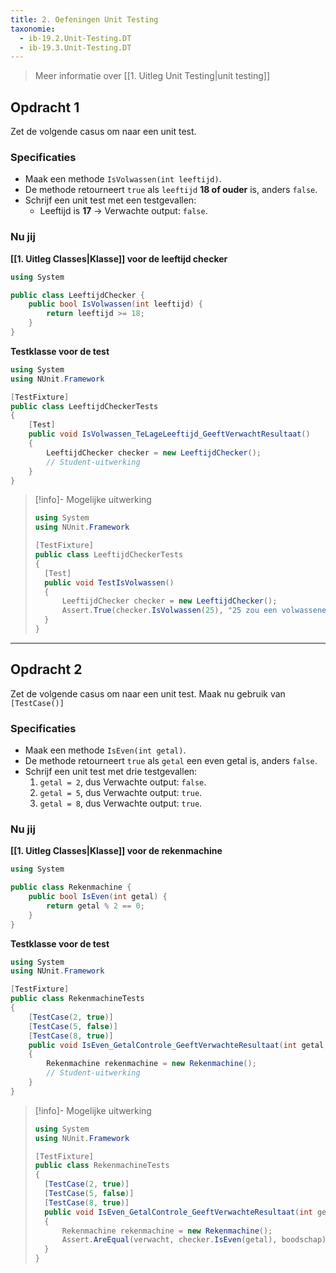 ```yaml
---
title: 2. Oefeningen Unit Testing
taxonomie:
  - ib-19.2.Unit-Testing.DT
  - ib-19.3.Unit-Testing.DT
---
```


> Meer informatie over [[1. Uitleg Unit Testing|unit testing]]

## Opdracht 1
Zet de volgende casus om naar een unit test.

### Specificaties
- Maak een methode `IsVolwassen(int leeftijd)`.
- De methode retourneert `true` als `leeftijd` **18 of ouder** is, anders `false`.
- Schrijf een unit test met een testgevallen:
	- Leeftijd is **17** → Verwachte output: `false`.

### Nu jij
**[[1. Uitleg Classes|Klasse]] voor de leeftijd checker**
```csharp
using System 

public class LeeftijdChecker { 
	public bool IsVolwassen(int leeftijd) { 
		return leeftijd >= 18;
	} 
}
```

**Testklasse voor de test**
```csharp
using System
using NUnit.Framework

[TestFixture] 
public class LeeftijdCheckerTests 
{ 
	[Test] 
	public void IsVolwassen_TeLageLeeftijd_GeeftVerwachtResultaat() 
	{ 
		LeeftijdChecker checker = new LeeftijdChecker(); 
		// Student-uitwerking
	} 
}
```

> [!info]- Mogelijke uitwerking
> ``` csharp
> using System
> using NUnit.Framework
> 
> [TestFixture] 
> public class LeeftijdCheckerTests 
> { 
> 	[Test] 
> 	public void TestIsVolwassen() 
> 	{ 
> 		LeeftijdChecker checker = new LeeftijdChecker(); 
> 		Assert.True(checker.IsVolwassen(25), "25 zou een volwassene moeten zijn");
> 	} 
> }

---

## Opdracht 2
Zet de volgende casus om naar een unit test. Maak nu gebruik van `[TestCase()]`

### Specificaties
- Maak een methode `IsEven(int getal)`.
- De methode retourneert `true` als `getal` een even getal is, anders `false`.
- Schrijf een unit test met drie testgevallen:
    1. `getal = 2`, dus Verwachte output: `false`.
    2. `getal = 5`, dus Verwachte output: `true`.
    3. `getal = 8`, dus Verwachte output: `true`.

### Nu jij
**[[1. Uitleg Classes|Klasse]] voor de rekenmachine**
```csharp
using System 

public class Rekenmachine { 
	public bool IsEven(int getal) { 
		return getal % 2 == 0;
	} 
}
```

**Testklasse voor de test**
```csharp
using System
using NUnit.Framework

[TestFixture] 
public class RekenmachineTests 
{ 
	[TestCase(2, true)] 
	[TestCase(5, false)] 
	[TestCase(8, true)]
	public void IsEven_GetalControle_GeeftVerwachteResultaat(int getal, bool verwacht) 
	{ 
		Rekenmachine rekenmachine = new Rekenmachine(); 
		// Student-uitwerking
	} 
}
```

> [!info]- Mogelijke uitwerking
> ``` csharp
> using System
> using NUnit.Framework
> 
> [TestFixture] 
> public class RekenmachineTests 
> { 
> 	[TestCase(2, true)] 
> 	[TestCase(5, false)] 
> 	[TestCase(8, true)]
> 	public void IsEven_GetalControle_GeeftVerwachteResultaat(int getal, bool verwacht) 
> 	{ 
> 		Rekenmachine rekenmachine = new Rekenmachine();
> 		Assert.AreEqual(verwacht, checker.IsEven(getal), boodschap);
> 	} 
> }
